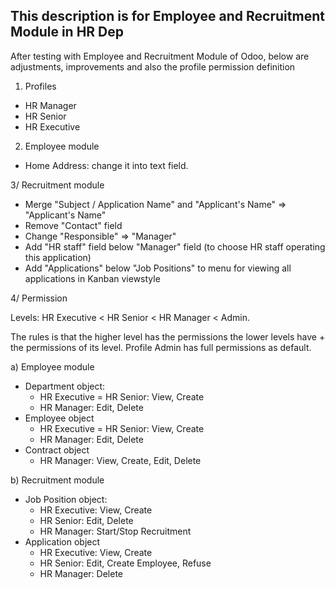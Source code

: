 ## This description is for Employee and Recruitment Module in HR Dep

After testing with Employee and Recruitment Module of Odoo, below are adjustments, improvements and also the profile permission definition

1. Profiles
 
 - HR Manager
 - HR Senior
 - HR Executive

2. Employee module
 
  - Home Address: change it into text field.

3/ Recruitment module
- Merge "Subject / Application Name" and "Applicant's Name" => "Applicant's Name"
- Remove "Contact" field
- Change "Responsible" => "Manager"
- Add "HR staff" field below "Manager" field (to choose HR staff operating this application)
- Add "Applications" below "Job Positions" to menu for viewing all applications in Kanban viewstyle

4/ Permission

Levels: HR Executive < HR Senior < HR Manager < Admin.

The rules is that the higher level has the permissions the lower levels have + the permissions of its level. Profile Admin has full permissions as default.

 a) Employee module
- Department object:
    + HR Executive = HR Senior: View, Create
    + HR Manager: Edit, Delete
- Employee object
    + HR Executive = HR Senior: View, Create
    + HR Manager: Edit, Delete
- Contract object
    + HR Manager: View, Create, Edit, Delete
    
b) Recruitment module
- Job Position object:
     + HR Executive: View, Create
     + HR Senior: Edit, Delete
     + HR Manager: Start/Stop Recruitment
- Application object
     + HR Executive: View, Create
     + HR Senior: Edit, Create Employee, Refuse
     + HR Manager: Delete
